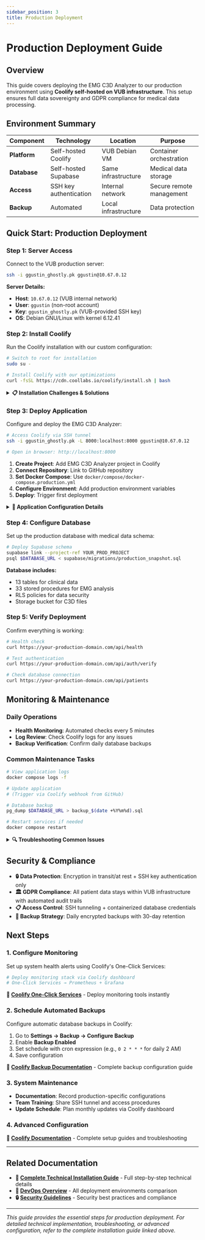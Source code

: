 ```yaml
---
sidebar_position: 3
title: Production Deployment
---
```


# Production Deployment Guide

## Overview

This guide covers deploying the EMG C3D Analyzer to our production environment using **Coolify self-hosted on VUB infrastructure**. This setup ensures full data sovereignty and GDPR compliance for medical data processing.

## Environment Summary

| Component | Technology | Location | Purpose |
|-----------|------------|----------|---------|
| **Platform** | Self-hosted Coolify | VUB Debian VM | Container orchestration |
| **Database** | Self-hosted Supabase | Same infrastructure | Medical data storage |
| **Access** | SSH key authentication | Internal network | Secure remote management |
| **Backup** | Automated | Local infrastructure | Data protection |

## Quick Start: Production Deployment

### Step 1: Server Access
Connect to the VUB production server:

```bash
ssh -i ggustin_ghostly.pk ggustin@10.67.0.12
```

**Server Details:**
- **Host**: `10.67.0.12` (VUB internal network)
- **User**: `ggustin` (non-root account)
- **Key**: `ggustin_ghostly.pk` (VUB-provided SSH key)
- **OS**: Debian GNU/Linux with kernel 6.12.41

### Step 2: Install Coolify
Run the Coolify installation with our custom configuration:

```bash
# Switch to root for installation
sudo su -

# Install Coolify with our optimizations
curl -fsSL https://cdn.coollabs.io/coolify/install.sh | bash
```

<details>
<summary><strong>📋 Installation Challenges & Solutions</strong></summary>

The VUB server required several optimizations due to LVM partition constraints:

#### **Docker Storage Relocation**
- **Issue**: `/var` partition too small (919MB) for Docker operations
- **Solution**: Relocated Docker to `/opt/docker-data` with 65GB available space
- **Implementation**: Symbolic links maintain compatibility

#### **Service Dependencies**
- **Issue**: Services starting out of order caused database failures
- **Solution**: Added health checks and dependency declarations
- **Result**: Reliable startup sequence with PostgreSQL ready before application

#### **Network Access**
- **Issue**: Web interface blank pages due to network restrictions
- **Solution**: SSH tunnel for secure, reliable access
- **Command**: `ssh -i ggustin_ghostly.pk -L 8000:localhost:8000 ggustin@10.67.0.12`

**📖 Full Technical Details**: See [Complete Installation Guide](./coolify-installation-debian13-vubmachine.md) for step-by-step troubleshooting and solutions.
</details>

### Step 3: Deploy Application
Configure and deploy the EMG C3D Analyzer:

```bash
# Access Coolify via SSH tunnel
ssh -i ggustin_ghostly.pk -L 8000:localhost:8000 ggustin@10.67.0.12

# Open in browser: http://localhost:8000
```

1. **Create Project**: Add EMG C3D Analyzer project in Coolify
2. **Connect Repository**: Link to GitHub repository
3. **Set Docker Compose**: Use `docker/compose/docker-compose.production.yml`
4. **Configure Environment**: Add production environment variables
5. **Deploy**: Trigger first deployment

<details>
<summary><strong>🔧 Application Configuration Details</strong></summary>

#### **Docker Compose Setup**
```yaml
# Key services in production compose
services:
  frontend:
    image: node:18
    environment:
      - VITE_API_URL=https://api.yourdomain.com
      - VITE_SUPABASE_URL=${SUPABASE_URL}
  
  backend:
    image: python:3.11
    environment:
      - SUPABASE_URL=${SUPABASE_URL}
      - SUPABASE_SERVICE_KEY=${SUPABASE_SERVICE_KEY}
      - ENVIRONMENT=production
```

#### **Required Environment Variables**
```bash
# Supabase Configuration
SUPABASE_URL=https://your-production-supabase.com
SUPABASE_SERVICE_KEY=eyJhbGc...  # Service role key
SUPABASE_ANON_KEY=eyJhbGc...     # Public key

# Application Settings
ENVIRONMENT=production
SECRET_KEY=your-production-secret-key
REDIS_URL=redis://redis:6379/0
```
</details>

### Step 4: Configure Database
Set up the production database with medical data schema:

```bash
# Deploy Supabase schema
supabase link --project-ref YOUR_PROD_PROJECT
psql $DATABASE_URL < supabase/migrations/production_snapshot.sql
```

**Database includes:**
- 13 tables for clinical data
- 33 stored procedures for EMG analysis
- RLS policies for data security
- Storage bucket for C3D files

### Step 5: Verify Deployment
Confirm everything is working:

```bash
# Health check
curl https://your-production-domain.com/api/health

# Test authentication
curl https://your-production-domain.com/api/auth/verify

# Check database connection
curl https://your-production-domain.com/api/patients
```

## Monitoring & Maintenance

### Daily Operations
- **Health Monitoring**: Automated checks every 5 minutes
- **Log Review**: Check Coolify logs for any issues
- **Backup Verification**: Confirm daily database backups

### Common Maintenance Tasks
```bash
# View application logs
docker compose logs -f

# Update application
# (Trigger via Coolify webhook from GitHub)

# Database backup
pg_dump $DATABASE_URL > backup_$(date +%Y%m%d).sql

# Restart services if needed
docker compose restart
```

<details>
<summary><strong>🔍 Troubleshooting Common Issues</strong></summary>

| Issue | Symptoms | Solution |
|-------|----------|----------|
| **App not loading** | White screen, console errors | Check VITE_API_URL environment variable |
| **Database errors** | 500 errors, connection timeouts | Verify Supabase credentials and network |
| **High memory usage** | Slow response, container crashes | Increase memory limits in Coolify |
| **SSL certificate** | HTTPS warnings | Check domain DNS and certificate renewal |

#### **Emergency Procedures**
```bash
# Quick restart
docker compose restart

# Check disk space
df -h

# View recent logs
docker compose logs --tail=100 -f

# Emergency rollback
# Use Coolify dashboard → Deployments → Previous version → Rollback
```
</details>

## Security & Compliance

- **🔒 Data Protection**: Encryption in transit/at rest + SSH key authentication only
- **🏛️ GDPR Compliance**: All patient data stays within VUB infrastructure with automated audit trails
- **📋 Access Control**: SSH tunneling + containerized database credentials
- **💾 Backup Strategy**: Daily encrypted backups with 30-day retention

## Next Steps

### 1. Configure Monitoring
Set up system health alerts using Coolify's One-Click Services:

```bash
# Deploy monitoring stack via Coolify dashboard
# One-Click Services → Prometheus + Grafana
```

**📖 [Coolify One-Click Services](https://coolify.io/docs/services/introduction)** - Deploy monitoring tools instantly

### 2. Schedule Automated Backups
Configure automatic database backups in Coolify:

1. Go to **Settings → Backup → Configure Backup**
2. Enable **Backup Enabled**
3. Set schedule with cron expression (e.g., `0 2 * * *` for daily 2 AM)
4. Save configuration

**📖 [Coolify Backup Documentation](https://coolify.io/docs/)** - Complete backup configuration guide

### 3. System Maintenance
- **Documentation**: Record production-specific configurations
- **Team Training**: Share SSH tunnel and access procedures
- **Update Schedule**: Plan monthly updates via Coolify dashboard

### 4. Advanced Configuration
**📖 [Coolify Documentation](https://coolify.io/docs/)** - Complete setup guides and troubleshooting

---

## Related Documentation

- **📖 [Complete Technical Installation Guide](./coolify-installation-debian13-vubmachine.md)** - Full step-by-step technical details
- **🚀 [DevOps Overview](./devops.md)** - All deployment environments comparison
- **🔒 [Security Guidelines](../security/)** - Security best practices and compliance

---

*This guide provides the essential steps for production deployment. For detailed technical implementation, troubleshooting, or advanced configuration, refer to the complete installation guide linked above.*